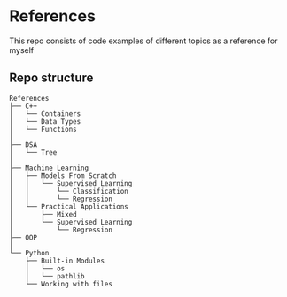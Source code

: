 # References

This repo consists of code examples of different topics as a reference for myself

## Repo structure

```text
References
├── C++
│   └── Containers
│   └── Data Types
│   └── Functions
│
├── DSA
│   └── Tree
│
├── Machine Learning
│   ├── Models From Scratch
│   │   └── Supervised Learning
│   │       └── Classification
│   │       └── Regression
│   └── Practical Applications
│       ├── Mixed
│       └── Supervised Learning
│           └── Regression
├── OOP
│
└── Python
    ├── Built-in Modules
    │   └── os
    │   └── pathlib
    └── Working with files
```
